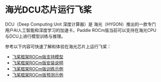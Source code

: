 
# 海光DCU芯片运行飞桨

DCU（Deep Computing Unit 深度计算器）是 海光（HYGON）推出的一款专门用户AI人工智能和深度学习的加速卡。Paddle ROCm版当前可以支持在海光CPU与DCU上进行模型训练与推理。

参考以下内容可快速了解和体验在海光芯片上运行飞桨：

- [飞桨框架ROCm版支持模型](../guides/hardware_support/rocm_docs/paddle_rocm_cn.html)
- [飞桨框架ROCm版安装说明](../guides/hardware_support/rocm_docs/paddle_install_cn.html)
- [飞桨框架ROCm版训练示例](../guides/hardware_support/rocm_docs/train_example_cn.html)
- [飞桨框架ROCm版预测示例](../guides/hardware_support/rocm_docs/infer_example_cn.html)
